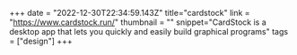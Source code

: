 +++
date = "2022-12-30T22:34:59.143Z"
title="cardstock"
link = "https://www.cardstock.run/"
thumbnail = ""
snippet="CardStock is a desktop app that lets you quickly and easily build graphical programs"
tags = ["design"]
+++

